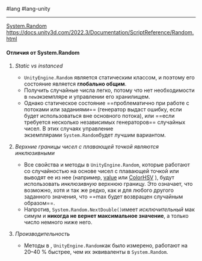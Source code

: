 #lang #lang-unity

---
[System.Random](1.%20Lang/C-sharp/0.%20Введение/_Библиотеки/Random.md)
https://docs.unity3d.com/2022.3/Documentation/ScriptReference/Random.html

#### **Отличия от System.Random**  
  
1. _Static vs instanced_  
	- `UnityEngine.Random` является статическим классом, и поэтому его состояние является **глобально общим**. 
	- Получить случайные числа легко, потому что нет необходимости в `new`экземпляре и управлении его хранилищем. 
	- Однако статическое состояние ==проблематично при работе с потоками или заданиями== (генератор выдаст ошибку, если будет использоваться вне основного потока), или ==если требуется несколько независимых генераторов== случайных чисел. В этих случаях управление экземплярами `System.Random`будет лучшим вариантом.  
  
2. _Верхние границы чисел с плавающей точкой являются инклюзивными_  
	- Все свойства и методы в `UnityEngine.Random`, которые работают со случайностью на основе чисел с плавающей точкой или выводят ее из нее (например, [value](https://docs.unity3d.com/2022.3/Documentation/ScriptReference/Random-value.html) или [ColorHSV](https://docs.unity3d.com/2022.3/Documentation/ScriptReference/Random.ColorHSV.html) ), будут использовать _инклюзивную_ верхнюю границу. Это означает, что возможно, хотя и так же редко, как и для любого другого заданного значения, что ==max будет возвращен случайным образом==.
	- Напротив, `System.Random.NextDouble()`имеет _исключительный_ максимум и **никогда не вернет максимальное значение**, а только число немного ниже него.  
  
3. _Производительность_  
	- Методы в , `UnityEngine.Random`как было измерено, работают на 20–40 % быстрее, чем их эквиваленты в `System.Random`.  
  